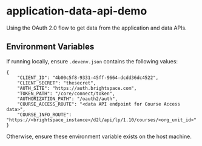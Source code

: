 # application-data-api-demo
Using the OAuth 2.0 flow to get data from the application and data APIs.

## Environment Variables
If running locally, ensure `.devenv.json` contains the following values:

	{
	    "CLIENT_ID": "4b00c5f8-9331-45ff-9664-dcdd36dc4522",
	    "CLIENT_SECRET": "thesecret",
	    "AUTH_SITE": "https://auth.brightspace.com",
	    "TOKEN_PATH": "/core/connect/token",
	    "AUTHORIZATION_PATH": "/oauth2/auth",
	    "COURSE_ACCESS_ROUTE": "<data API endpoint for Course Access data>",
	    "COURSE_INFO_ROUTE": "https://<brightspace_instance>/d2l/api/lp/1.10/courses/<org_unit_id>"
	}

Otherwise, ensure these environment variable exists on the host machine.

